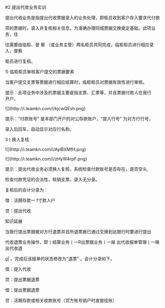 #2.提出代收业务实训
<p>提出代收业务是指提出代收票据录入的业务处理，即柜员收到客户存入要求代付款 </p>
    <p>项的票据时，录入并复核相关信息，为准确办理同城票据交换奠定基础。此项业务，往 </p>
    <p>往需要由临柜、督 察 （或业务主管）两名柜员共同完成，临柜柜员进行相应录入，督察 </p>
    <p>柜员进行复核。 </p>
    <p> 1) 临柜柜员审核客户提交的票据要素 </p>
    <p> 当客户提交支票等票据进行相应结算时，临柜柜员对票据有效性进行审核。</p>
    <p>提示：此项业务中涉及的票据主要是指支票、汇票等，并且票据付款人在我行 <br />
    开户。 </p>
    <p>![](http://i.teamkn.com/i/kjcwQEsh.png)</p>
    <p> 提示：&quot;付款账号&quot; 是本部门开户的对公存款账户，&quot;提入行号&quot; 为对方行行号， </p>
    <p>录入后回车，自动显示对应行名称。 </p>
    <p>3 ) 换人复核 </p>
    <p>![](http://i.teamkn.com/i/AylBXMfH.png)</p>
    <p>![](http://i.teamkn.com/i/zHyW4rpF.png)</p>
    <p>提示：提出代收业务必须换人复核，系统检查付款账号是否存在，是否空头, </p>
    <p>检查付款凭证的合法性，核销支票。录入无分录。 </p>
    <p> 复核后的会计分录为： </p>
    <p> 借：活期存款一 f寸款人户 </p>
    <p> 贷：提出代收 </p>
    <p> 知识延展 </p>
    <p>当银行提出票据被对方行退票并且所退票据已通过交换到达银行时要进行提出 </p>
    <p> 代收退票业务操作，即丨结算业务丨一R出票据业务丨一屎 出代收报单管理丨一睐 出代收退 </p>
    <p> g| 。完成后该报单的状态修改为&quot;退票&quot; 。会计分录如下。 </p>
    <p> 借：提入代收 </p>
    <p> 贷：提出票据退票 </p>
    <p> 借：提出票据退票 </p>
    <p> 贷：活期存款或相关收款账号（贷方账号销户时直接挂账）</p>